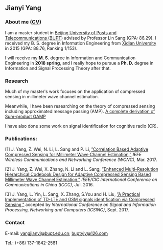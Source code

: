 ## Jianyi Yang
### About me ([CV](https://github.com/CoolYaung/CoolYaung.github.io/blob/master/CV_YANG(6).pdf))

I am a master student in [Beijing University of Posts and Telecommunications (BUPT)](http://english.bupt.edu.cn/content/content.php?p=2_8_16) advised by Professor Lin Sang (GPA: 86.29). I received my B. S. degree in Information Engineering from [Xidian University](http://en.xidian.edu.cn/About_Xidian/Overview.htm) in 2015 (GPA: 88.76, Ranking 1/153).  

I will receive my **M. S.** degree in Information and Communication Engineering in **2018 spring**, and I really hope to pursue a **Ph. D.** degree in Information and Signal Processing Theory after that.


### Research
Much of my master's work focuses on the application of compressed sensing in millimeter wave channel estimation.

Meanwhile, I have been researching on the theory of compressed sensing including approximated message passing (AMP).     [A complete derivation of Sum-product GAMP](https://github.com/CoolYaung/CoolYaung.github.io/blob/master/A%20Complete%20Derivation%20of%20Sum-product%20Generalized%20Approximate%20Message%20Passing.pdf)

I have also done some work on signal identification for cognitive radio (CR).

### Publications:
[1] J. Yang, Z. Wei, N. Li, L. Sang and P. Li, [”Correlation Based Adaptive Compressed Sensing for Millimeter Wave Channel Estimation,”](https://github.com/CoolYaung/CoolYaung.github.io/blob/master/Correlation%20Based%20Adaptive%20Compressed%20Sensing%20for%20Millimeter%20Wave%20Channel%20Estimation.pdf) _IEEE Wireless Communications and Networking Conference (WCNC)_, Mar. 2017.

[2] J. Yang, Z. Wei, X. Zhang, N. Li and L. Sang, [”Enhanced Multi-Resolution Hierarchical Codebook Design for Adaptive Compressed
Sensing Based Millimeter Wave Channel Estimation,”](https://github.com/CoolYaung/CoolYaung.github.io/blob/master/Enhanced%20multi-resolution%20hierarchical%20codebook%20design%20for%20adaptive%20compressed%20sensing%20based%20millimeter%20wave%20channel%20estimation.pdf) _IEEE/CIC International Conference on Communications in China (ICCC)_, Jul. 2016.

[3] J. Yang, L. Yin, L. Sang, X. Zhang, S.You and H. Liu, [”A Practical Implementation of TD-LTE and GSM signals identification via Compressed Sensing,”](https://github.com/CoolYaung/CoolYaung.github.io/blob/master/A%20Practical%20Implementation%20of%20TD-LTE%20and%20GSM%20signals%20identification%20via%20Compressed%20Sensing.pdf) accepted by _International Conference on Signal and Information Processing, Networking and Computers (ICSINC)_, Sept. 2017.

### Contact
E-mail: yangjianyi@bupt.edu.cn; buptyjy@126.com

Tel.: (+86) 137-1842-2581
